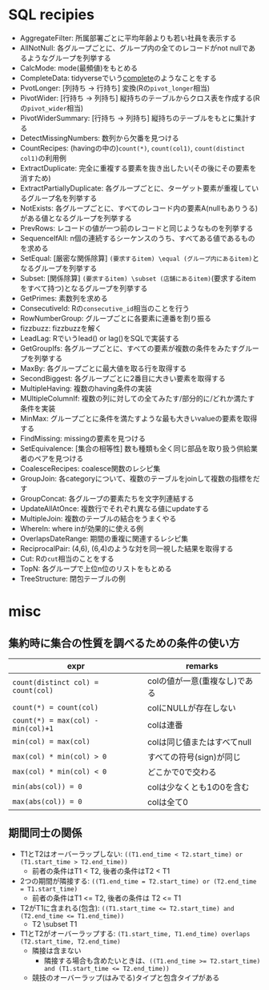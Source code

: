 # SQL recipies

+ AggregateFilter: 所属部署ごとに平均年齢よりも若い社員を表示する
+ AllNotNull: 各グループごとに、グループ内の全てのレコードがnot nullであるようなグループを列挙する
+ CalcMode: mode(最頻値)をもとめる
+ CompleteData: tidyverseでいう[complete](https://tidyr.tidyverse.org/reference/complete.html)のようなことをする
+ PvotLonger: [列持ち -> 行持ち] 変換(Rの`pivot_longer`相当)
+ PivotWider: [行持ち -> 列持ち] 縦持ちのテーブルからクロス表を作成する(Rの`pivot_wider`相当)
+ PivotWiderSummary: [行持ち -> 列持ち] 縦持ちのテーブルをもとに集計する
+ DetectMissingNumbers: 数列から欠番を見つける
+ CountRecipes: (havingの中の)`count(*)`, `count(col1)`, `count(distinct col1)`の利用例
+ ExtractDuplicate: 完全に重複する要素を抜き出したい(その後にその要素を消すため)
+ ExtractPartiallyDuplicate: 各グループごとに、ターゲット要素が重複しているグループ名を列挙する
+ NotExists: 各グループごとに、すべてのレコード内の要素A(nullもありうる)がある値となるグループを列挙する
+ PrevRows: レコードの値が一つ前のレコードと同じようなものを列挙する
+ SequenceIfAll: n個の連続するシーケンスのうち、すべてある値であるものを求める
+ SetEqual: [厳密な関係除算] `(要求するitem) \equal (グループ内にあるitem)`となるグループを列挙する
+ Subset: [関係除算] `(要求するitem) \subset (店舗にあるitem)`(要求するitemをすべて持つ)となるグループを列挙する
+ GetPrimes: 素数列を求める
+ ConsecutiveId: Rの`consecutive_id`相当のことを行う
+ RowNumberGroup: グループごとに各要素に連番を割り振る
+ fizzbuzz: fizzbuzzを解く
+ LeadLag: Rでいうlead() or lag()をSQLで実装する
+ GetGroupIfs: 各グループごとに、すべての要素が複数の条件をみたすグループを列挙する
+ MaxBy: 各グループごとに最大値を取る行を取得する
+ SecondBiggest: 各グループごとに2番目に大きい要素を取得する
+ MultipleHaving: 複数のhaving条件の実装
+ MUltipleColumnIf: 複数の列に対しての全てみたす/部分的に/どれか満たす条件を実装
+ MinMax: グループごとに条件を満たすような最も大きいvalueの要素を取得する
+ FindMissing: missingの要素を見つける
+ SetEquivalence: [集合の相等性] 数も種類も全く同じ部品を取り扱う供給業者のペアを見つける
+ CoalesceRecipes: coalesce関数のレシピ集
+ GroupJoin: 各categoryについて、複数のテーブルをjoinして複数の指標をだす
+ GroupConcat: 各グループの要素たちを文字列連結する
+ UpdateAllAtOnce: 複数行でそれぞれ異なる値にupdateする
+ MultipleJoin: 複数のテーブルの結合をうまくやる
+ WhereIn: where inが効果的に使える例
+ OverlapsDateRange: 期間の重複に関連するレシピ集
+ ReciprocalPair: (4,6), (6,4)のような対を同一視した結果を取得する
+ Cut: Rの`cut`相当のことをする
+ TopN: 各グループで上位n位のリストをもとめる
+ TreeStructure: 閉包テーブルの例

# misc

## 集約時に集合の性質を調べるための条件の使い方

|expr|remarks|
|---|---|
|`count(distinct col) = count(col)`|colの値が一意(重複なし)である|
|`count(*) = count(col)`|colにNULLが存在しない|
|`count(*) = max(col) - min(col)+1`|colは連番|
|`min(col) = max(col)`|colは同じ値またはすべてnull|
|`max(col) * min(col) > 0`|すべての符号(sign)が同じ|
|`max(col) * min(col) < 0`|どこかで0で交わる|
|`min(abs(col)) = 0`|colは少なくとも1の0を含む|
|`max(abs(col)) = 0`|colは全て0|

## 期間同士の関係

+ T1とT2はオーバーラップしない: `((T1.end_time < T2.start_time) or (T1.start_time > T2.end_time))`
    + 前者の条件はT1 < T2, 後者の条件はT2 < T1
+ 2つの期間が隣接する: `((T1.end_time = T2.start_time) or (T2.end_time = T1.start_time)`
    + 前者の条件はT1 <= T2, 後者の条件は T2 <= T1
+ T2がT1に含まれる(包含): `((T1.start_time <= T2.start_time) and (T2.end_time <= T1.end_time))`
    + T2 \subset T1
+ T1とT2がオーバーラップする: `(T1.start_time, T1.end_time) overlaps (T2.start_time, T2.end_time)`
    + 隣接は含まない
        + 隣接する場合も含めたいときは、`((T1.end_time >= T2.start_time) and (T1.start_time <= T2.end_time))`
    + 競技のオーバーラップ(はみでる)タイプと包含タイプがある
